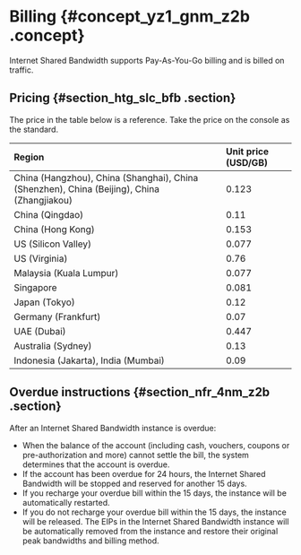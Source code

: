 # Billing {#concept_yz1_gnm_z2b .concept}

Internet Shared Bandwidth supports Pay-As-You-Go billing and is billed on traffic.

## Pricing {#section_htg_slc_bfb .section}

The price in the table below is a reference. Take the price on the console as the standard.

|Region|Unit price \(USD/GB\)|
|:-----|:--------------------|
|China \(Hangzhou\), China \(Shanghai\), China \(Shenzhen\), China \(Beijing\), China \(Zhangjiakou\)|0.123|
|China \(Qingdao\) |0.11|
|China \(Hong Kong\)|0.153|
|US \(Silicon Valley\)|0.077|
|US \(Virginia\)|0.76|
|Malaysia \(Kuala Lumpur\)|0.077|
|Singapore|0.081|
|Japan \(Tokyo\)|0.12|
|Germany \(Frankfurt\)|0.07|
|UAE \(Dubai\)|0.447|
|Australia \(Sydney\)|0.13|
|Indonesia \(Jakarta\), India \(Mumbai\)|0.09|

## Overdue instructions {#section_nfr_4nm_z2b .section}

After an Internet Shared Bandwidth instance is overdue:

-   When the balance of the account \(including cash, vouchers, coupons or pre-authorization and more\) cannot settle the bill, the system determines that the account is overdue.
-   If the account has been overdue for 24 hours, the Internet Shared Bandwidth will be stopped and reserved for another 15 days.
-   If you recharge your overdue bill within the 15 days, the instance will be automatically restarted.
-   If you do not recharge your overdue bill within the 15 days, the instance will be released. The EIPs in the Internet Shared Bandwidth instance will be automatically removed from the instance and restore their original peak bandwidths and billing method.


